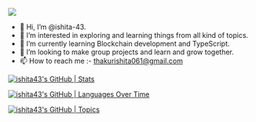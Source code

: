 [![](https://visitcount.itsvg.in/api?id=ishita-43&label=Profile%20Views&pretty=true)](https://visitcount.itsvg.in)
- 👋 Hi, I’m @ishita-43.
- 👀 I’m interested in exploring and learning things from all kind of topics. 
- 🌱 I’m currently learning Blockchain development and TypeScript.
- 💞️ I’m looking to make group projects and learn and grow together. 
- 📫 How to reach me :- thakurishita061@gmail.com

<!---
ishita-43/ishita-43 is a ✨ special ✨ repository because its `README.md` (this file) appears on your GitHub profile.
You can click the Preview link to take a look at your changes.
--->
[![ishita43's GitHub | Stats](https://stats.quine.sh/ishita43/github?theme=dark)](https://quine.sh?utm_source=widgets&utm_campaign=ishita43)

[![ishita43's GitHub | Languages Over Time](https://stats.quine.sh/ishita43/languages-over-time?theme=dark)](https://quine.sh?utm_source=widgets&utm_campaign=ishita43)

[![ishita43's GitHub | Topics](https://stats.quine.sh/ishita43/topics-over-time?theme=dark)](https://quine.sh?utm_source=widgets&utm_campaign=ishita43)
